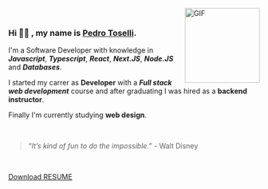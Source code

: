 <img align="right" alt="GIF" src="https://media.giphy.com/media/KzJkzjggfGN5Py6nkT/giphy.gif" width="150px" height="150px" > <br>

### Hi 👋🏼 , my name is [Pedro Toselli](https://www.linkedin.com/in/phtoselli/).

I'm a Software Developer with knowledge in ***Javascript***, ***Typescript***, ***React***, ***Next.JS***, ***Node.JS*** and ***Databases***.

I started my carrer as **Developer** with a ***Full stack web development*** course and after graduating I was hired as a **backend instructor**.

Finally I'm currently studying **web design**.

</br>

> *“It’s kind of fun to do the impossible.”* - Walt Disney

&nbsp;
&nbsp;

[Download RESUME](https://raw.githubusercontent.com/phtoselli/phtoselli/master/files/resume-pedro-toselli.pdf "download")

